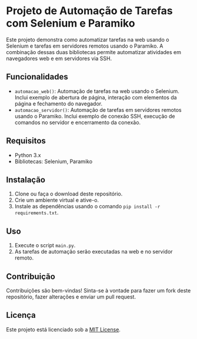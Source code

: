 # Projeto de Automação de Tarefas com Selenium e Paramiko

Este projeto demonstra como automatizar tarefas na web usando o Selenium e tarefas em servidores remotos usando o Paramiko. A combinação dessas duas bibliotecas permite automatizar atividades em navegadores web e em servidores via SSH.

## Funcionalidades

- `automacao_web()`: Automação de tarefas na web usando o Selenium. Inclui exemplo de abertura de página, interação com elementos da página e fechamento do navegador.
- `automacao_servidor()`: Automação de tarefas em servidores remotos usando o Paramiko. Inclui exemplo de conexão SSH, execução de comandos no servidor e encerramento da conexão.

## Requisitos

- Python 3.x
- Bibliotecas: Selenium, Paramiko

## Instalação

1. Clone ou faça o download deste repositório.
2. Crie um ambiente virtual e ative-o.
3. Instale as dependências usando o comando `pip install -r requirements.txt`.

## Uso

1. Execute o script `main.py`.
2. As tarefas de automação serão executadas na web e no servidor remoto.

## Contribuição

Contribuições são bem-vindas! Sinta-se à vontade para fazer um fork deste repositório, fazer alterações e enviar um pull request.

## Licença

Este projeto está licenciado sob a [MIT License](LICENSE).